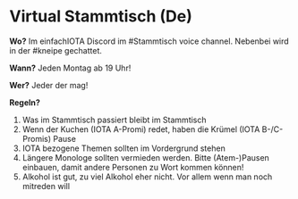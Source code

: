 # Virtual Stammtisch (De)

**Wo?** Im einfachIOTA Discord im #Stammtisch voice channel. Nebenbei wird in der #kneipe gechattet.

**Wann?** Jeden Montag ab 19 Uhr! 

**Wer?** Jeder der mag! 

**Regeln?** 
1. Was im Stammtisch passiert bleibt im Stammtisch
2. Wenn der Kuchen (IOTA A-Promi) redet, haben die Krümel (IOTA B-/C-Promis) Pause
3. IOTA bezogene Themen sollten im Vordergrund stehen
4. Längere Monologe sollten vermieden werden. Bitte (Atem-)Pausen einbauen, damit andere Personen zu Wort kommen können!
6. Alkohol ist gut, zu viel Alkohol eher nicht. Vor allem wenn man noch mitreden will
